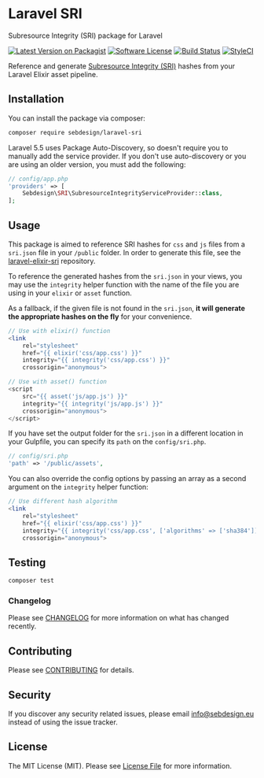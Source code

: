 # Laravel SRI

Subresource Integrity (SRI) package for Laravel

[![Latest Version on Packagist](https://img.shields.io/packagist/v/sebdesign/laravel-sri.svg)](https://packagist.org/packages/sebdesign/laravel-sri)
[![Software License](https://img.shields.io/badge/license-MIT-brightgreen.svg)](LICENSE.md)
[![Build Status](https://img.shields.io/travis/sebdesign/laravel-sri/master.svg)](https://travis-ci.org/sebdesign/laravel-sri)
[![StyleCI](https://github.styleci.io/repos/71842300/shield)](https://github.styleci.io/repos/71842300)

Reference and generate [Subresource Integrity (SRI)](https://www.w3.org/TR/SRI/) hashes from your Laravel Elixir asset pipeline.

## Installation

You can install the package via composer:

```bash
composer require sebdesign/laravel-sri
```

Laravel 5.5 uses Package Auto-Discovery, so doesn't require you to manually add the service provider.
If you don't use auto-discovery or you are using an older version, you must add the following:

```php
// config/app.php
'providers' => [
    Sebdesign\SRI\SubresourceIntegrityServiceProvider::class,
];
```

## Usage

This package is aimed to reference SRI hashes for `css` and `js` files from a `sri.json` file in your `/public` folder. In order to generate this file, see the [laravel-elixir-sri](https://github.com/sebdesign/laravel-elixir-sri) repository.

To reference the generated hashes from the `sri.json` in your views, you may use the `integrity` helper function with the name of the file you are using in your `elixir` or `asset` function.

As a fallback, if the given file is not found in the `sri.json`, **it will generate the appropriate hashes on the fly** for your convenience.

```php
// Use with elixir() function
<link
    rel="stylesheet"
    href="{{ elixir('css/app.css') }}"
    integrity="{{ integrity('css/app.css') }}"
    crossorigin="anonymous">

// Use with asset() function
<script
    src="{{ asset('js/app.js') }}"
    integrity="{{ integrity('js/app.js') }}" 
    crossorigin="anonymous">
</script>
```

If you have set the output folder for the `sri.json` in a different location in your Gulpfile, you can specify its `path` on the `config/sri.php`.

```php
// config/sri.php
'path' => '/public/assets',
```

You can also override the config options by passing an array as a second argument on the `integrity` helper function:

```php
// Use different hash algorithm
<link
    rel="stylesheet"
    href="{{ elixir('css/app.css') }}"
    integrity="{{ integrity('css/app.css', ['algorithms' => ['sha384']]) }}" 
    crossorigin="anonymous">
```

## Testing

``` bash
composer test
```

### Changelog

Please see [CHANGELOG](CHANGELOG.md) for more information on what has changed recently.

## Contributing

Please see [CONTRIBUTING](CONTRIBUTING.md) for details.

## Security
If you discover any security related issues, please email info@sebdesign.eu instead of using the issue tracker.

## License

The MIT License (MIT). Please see [License File](LICENSE.md) for more information.
